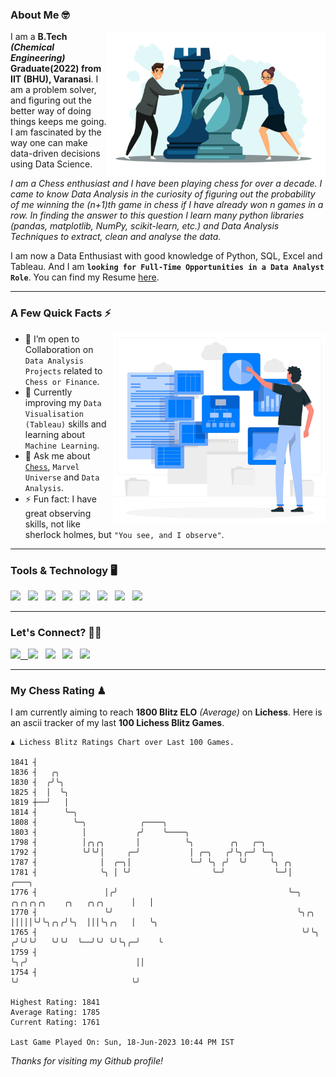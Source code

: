### About Me 🤓
<img align="right" alt="Coding" width="350" src="https://github.com/Laxman-Lakhan/Laxman-Lakhan/blob/master/Assets/Chess_Vector.jpg">   

I am a **B.Tech** _**(Chemical Engineering)**_ **Graduate(2022) from IIT (BHU), Varanasi**. I am a problem solver, and figuring out the better way of doing things keeps me going. I am fascinated by the way one can make data-driven decisions using Data Science. 

_I am a Chess enthusiast and I have been playing chess for over a decade. I came to know Data Analysis in the curiosity of figuring out the probability of me winning the (n+1)th game in chess if I have already won n games in a row. In finding the answer to this question I learn many python libraries (pandas, matplotlib, NumPy, scikit-learn, etc.) and Data Analysis Techniques to extract, clean and analyse the data._

I am now a Data Enthusiast with good knowledge of Python, SQL, Excel and Tableau. And I am **`looking for Full-Time Opportunities in a Data Analyst Role`**. You can find my Resume
 [here](https://drive.google.com/file/d/1UIOoogRLj5eGQFQBkuvMmTISZVdl2Ok7/view?usp=sharing).


---

### A Few Quick Facts ⚡️
<img align="right" alt="Coding" width="340" src="https://github.com/Laxman-Lakhan/Laxman-Lakhan/blob/master/Assets/Data_Vector.jpg">   

- 🤝 I’m open to Collaboration on `Data Analysis Projects` related to `Chess or Finance`.
- 📖 Currently improving my `Data Visualisation (Tableau)` skills and learning about `Machine Learning`.
- 💬 Ask me about [`Chess`](https://lichess.org/@/YourKingIsInDanger), `Marvel Universe` and `Data Analysis`.
- ⚡️ Fun fact: I have great observing skills, not like sherlock holmes, but `"You see, and I observe"`.

---
### Tools & Technology 🖥

<img src="https://img.shields.io/badge/Python-white?logo=Python&logoColor=ColorName&style=ShieldStyle" /> &nbsp;
<img src="https://img.shields.io/badge/MySQL-white?logo=MySQL&logoColor=ColorName&style=ShieldStyle" /> &nbsp;
<img src="https://img.shields.io/badge/Tableau-white?logo=Tableau&logoColor=ColorName&style=ShieldStyle" /> &nbsp;
<img src="https://img.shields.io/badge/Excel-white?logo=Microsoft+Excel&logoColor=196F3D&style=ShieldStyle" /> &nbsp;
<img src="https://img.shields.io/badge/Jupyter-white?logo=Jupyter&logoColor=ColorName&style=ShieldStyle" /> &nbsp;
<img src="https://img.shields.io/badge/pandas-white?logo=Pandas&logoColor=000080&style=ShieldStyle" /> &nbsp;
<img src="https://img.shields.io/badge/numpy-white?logo=Numpy&logoColor=85C1E9&style=ShieldStyle" /> &nbsp;
<img src="https://img.shields.io/badge/scikit learn-white?logo=Scikit+Learn&logoColor=ColorName&style=ShieldStyle" /> &nbsp;



---

### Let's Connect? 🫳🏻

<a href="mailto:laxmansingh.lakhan@gmail.com"> <img src="https://img.icons8.com/fluent/48/000000/gmail.png" width="3.5%"/> &nbsp;
[<img src="https://img.icons8.com/color/48/000000/linkedin.png" width="3.5%"/>](https://www.linkedin.com/in/laxman-lakhan/)  &nbsp;
[<img src="https://img.icons8.com/fluent/48/000000/facebook-new.png" width="3.5%"/>](https://www.facebook.com/s.laxmanlakhan/)  &nbsp;
[<img src="https://img.icons8.com/fluent/48/000000/instagram-new.png" width="3.5%"/>](https://www.instagram.com/laxman.lakhan/)  &nbsp;
[<img src="https://img.icons8.com/color/48/000000/twitter.png" width="3.5%"/>](https://twitter.com/laxman__lakhan)  &nbsp;

 ---
  
### My Chess Rating ♟
  
I am currently aiming to reach **1800 Blitz ELO** *(Average)* on **Lichess**. Here is an ascii tracker of my last **100 Lichess Blitz Games**.

  ```
  ♟︎ 𝙻𝚒𝚌𝚑𝚎𝚜𝚜 𝙱𝚕𝚒𝚝𝚣 𝚁𝚊𝚝𝚒𝚗𝚐𝚜 𝙲𝚑𝚊𝚛𝚝 𝚘𝚟𝚎𝚛 𝙻𝚊𝚜𝚝 𝟷00 𝙶𝚊𝚖𝚎𝚜.
  
1841 ┤
1836 ┤   ╭╮
1830 ┤  ╭╯╰╮
1825 ┤  │  ╰╮
1819 ┼──╯   │
1814 ┤      ╰─╮
1808 ┤        ╰─╮            ╭────╮
1803 ┤          │           ╭╯    ╰────╮
1798 ┤          │╭╮╭╮       │          ╰╮        ╭╮   ╭─╮
1792 ┤          ╰╯╰╯│     ╭─╯           │ ╭─╮   ╭╯╰╮╭─╯ ╰─╮
1787 ┤              │  ╭─╮│             ╰─╯ ╰╮ ╭╯  ╰╯     ╰╮ ╭╮
1781 ┤              ╰╮ │ ╰╯                  ╰─╯           ╰─╯│                                    ╭───╮
1776 ┤               │╭╯                                      ╰─╮       ╭╮╭╮╭╮╭╮    ╭╮   ╭╮╭╮      │   │
1770 ┤               ╰╯                                         ╰╮╭╮    │││││╰╯╰╮╭╮╭╯╰╮  │││╰╮╭╮   │   ╰╮
1765 ┤                                                           ╰╯╰╮  ╭╯╰╯╰╯   ╰╯╰╯  ╰──╯╰╯ ╰╯╰╮╭─╯    ╰
1759 ┤                                                              ╰╮╭╯                        ││
1754 ┤                                                               ╰╯                         ╰╯ 

Highest Rating: 1841
Average Rating: 1785
Current Rating: 1761 

Last Game Played On: Sun, 18-Jun-2023 10:44 PM IST
  ```
  
  
*Thanks for visiting my Github profile!*
